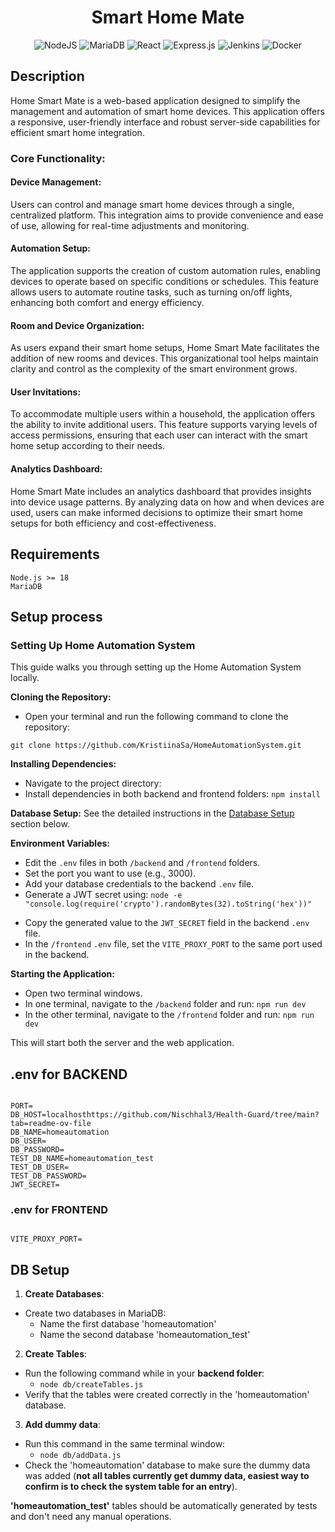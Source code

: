<h1 align="center">Smart Home Mate</h1>

<p align="center">
  <img src="https://img.shields.io/badge/node.js-6DA55F?style=for-the-badge&logo=node.js&logoColor=white" alt="NodeJS">
  <img src="https://img.shields.io/badge/MariaDB-003545?style=for-the-badge&logo=mariadb&logoColor=white" alt="MariaDB">
  <img src="https://img.shields.io/badge/react-%2320232a.svg?style=for-the-badge&logo=react&logoColor=%2361DAFB" alt="React">
  <img src="https://img.shields.io/badge/express.js-%23404d59.svg?style=for-the-badge&logo=express&logoColor=%2361DAFB" alt="Express.js">
  <img src="https://img.shields.io/badge/jenkins-%232C5263.svg?style=for-the-badge&logo=jenkins&logoColor=white" alt="Jenkins">
  <img src="https://img.shields.io/badge/docker-%230db7ed.svg?style=for-the-badge&logo=docker&logoColor=white" alt="Docker">
</p>

## Description

Home Smart Mate is a web-based application designed to simplify the management and automation of smart home devices. This application offers a responsive, user-friendly interface and robust server-side capabilities for efficient smart home integration.

### Core Functionality:

#### Device Management:

Users can control and manage smart home devices through a single, centralized platform. This integration aims to provide convenience and ease of use, allowing for real-time adjustments and monitoring.

#### Automation Setup:

The application supports the creation of custom automation rules, enabling devices to operate based on specific conditions or schedules. This feature allows users to automate routine tasks, such as turning on/off lights, enhancing both comfort and energy efficiency.

#### Room and Device Organization:

As users expand their smart home setups, Home Smart Mate facilitates the addition of new rooms and devices. This organizational tool helps maintain clarity and control as the complexity of the smart environment grows.

#### User Invitations:

To accommodate multiple users within a household, the application offers the ability to invite additional users. This feature supports varying levels of access permissions, ensuring that each user can interact with the smart home setup according to their needs.

#### Analytics Dashboard:

Home Smart Mate includes an analytics dashboard that provides insights into device usage patterns. By analyzing data on how and when devices are used, users can make informed decisions to optimize their smart home setups for both efficiency and cost-effectiveness.

## Requirements

```
Node.js >= 18
MariaDB
```

## Setup process

### Setting Up Home Automation System

This guide walks you through setting up the Home Automation System locally.

**Cloning the Repository:**

- Open your terminal and run the following command to clone the repository:

`git clone https://github.com/KristiinaSa/HomeAutomationSystem.git`

**Installing Dependencies:**

- Navigate to the project directory:
- Install dependencies in both backend and frontend folders:
  `npm install`

**Database Setup:**
See the detailed instructions in the [Database Setup](#db-setup) section below.

**Environment Variables:**

- Edit the `.env` files in both `/backend` and `/frontend` folders.
- Set the port you want to use (e.g., 3000).
- Add your database credentials to the backend `.env` file.
- Generate a JWT secret using: `node -e "console.log(require('crypto').randomBytes(32).toString('hex'))"`

* Copy the generated value to the `JWT_SECRET` field in the backend `.env` file.
* In the `/frontend` `.env` file, set the `VITE_PROXY_PORT` to the same port used in the backend.

**Starting the Application:**

- Open two terminal windows.
- In one terminal, navigate to the `/backend` folder and run: `npm run dev`
- In the other terminal, navigate to the `/frontend` folder and run: `npm run dev`

This will start both the server and the web application.

## .env for BACKEND

```

PORT=
DB_HOST=localhosthttps://github.com/Nischhal3/Health-Guard/tree/main?tab=readme-ov-file
DB_NAME=homeautomation
DB_USER=
DB_PASSWORD=
TEST_DB_NAME=homeautomation_test
TEST_DB_USER=
TEST_DB_PASSWORD=
JWT_SECRET=

```

### .env for FRONTEND

```

VITE_PROXY_PORT=

```

## DB Setup

1. **Create Databases**:

- Create two databases in MariaDB:
  - Name the first database 'homeautomation'
  - Name the second database 'homeautomation_test'

2. **Create Tables**:

- Run the following command while in your **backend folder**:
  - `node db/createTables.js`
- Verify that the tables were created correctly in the 'homeautomation' database.

3. **Add dummy data**:

- Run this command in the same terminal window:
  - `node db/addData.js`
- Check the 'homeautomation' database to make sure the dummy data was added (**not all tables currently get dummy data, easiest way to confirm is to check the system table for an entry**).

**'homeautomation_test'** tables should be automatically generated by tests and don't need any manual operations.
